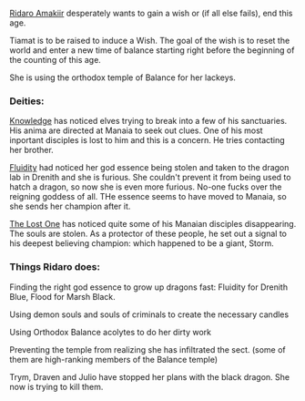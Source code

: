 [Ridaro Amakiir](obsidian://open?vault=World%20Wiki&file=Manaian%20Realm%2FClergy%20Manaia%2FP_Nereina%20Amakiir) desperately wants to gain a wish or (if all else fails), end this age. 

Tiamat is to be raised to induce a Wish.
The goal of the wish is to reset the world and enter a new time of balance starting right before the beginning of the counting of this age.

She is using the orthodox temple of Balance for her lackeys.

### Deities:

[Knowledge](obsidian://open?vault=World%20Wiki&file=_Pantheon%2FG_Knowledge) has noticed elves trying to break into a few of his sanctuaries. His anima are directed at Manaia to seek out clues. One of his most inportant disciples is lost to him and this is a concern. He tries contacting her brother.

[Fluidity](obsidian://open?vault=World%20Wiki&file=_Pantheon%2FG_Fluidity) had noticed her god essence being stolen and taken to the dragon lab in Drenith and she is furious. She couldn't prevent it from being used to hatch a dragon, so now she is even more furious. No-one fucks over the reigning goddess of all. THe essence seems to have moved to Manaia, so she sends her champion after it.

[The Lost One](obsidian://open?vault=World%20Wiki&file=_Pantheon%2FG_The%20Lost%20One) has noticed quite some of his Manaian disciples disappearing. The souls are stolen. As a protector of these people, he set out a signal to his deepest believing champion: which happened to be a giant, Storm.

### Things Ridaro does:

Finding the right god essence to grow up dragons fast: Fluidity for Drenith Blue, Flood for Marsh Black.

Using demon souls and souls of criminals to create the necessary candles

Using Orthodox Balance acolytes to do her dirty work

Preventing the temple from realizing she has infiltrated the sect. (some of them are high-ranking members of the Balance temple)

Trym, Draven and Julio have stopped her plans with the black dragon. She now is trying to kill them.